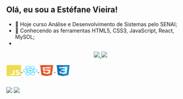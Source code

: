## Olá, eu sou a Estéfane Vieira!



- 🔭 Hoje curso Análise e Desenvolvimento de Sistemas pelo SENAI;
- 🌱 Conhecendo as ferramentas HTML5, CSS3, JavaScript, React, MySOL;
- 




<div align="center">
  <a href="https://github.com/estefane-vieira">
  <img height="180em" src="https://github-readme-stats.vercel.app/api?username=estefane-vieira&show_icons=true&theme=dracula&include_all_commits=true&count_private=true"/>
  <img height="180em" src="https://github-readme-stats.vercel.app/api/top-langs/?username=estefane-vieira&layout=compact&langs_count=7&theme=dracula"/>
</div>
<div style="display: inline_block"><br>
  <img align="center" alt="Estéfane-Js" height="30" width="40" src="https://raw.githubusercontent.com/devicons/devicon/master/icons/javascript/javascript-plain.svg">
  <img align="center" alt="Estéfane-React" height="30" width="40" src="https://raw.githubusercontent.com/devicons/devicon/master/icons/react/react-original.svg">
  <img align="center" alt="Estéfane-HTML" height="30" width="40" src="https://raw.githubusercontent.com/devicons/devicon/master/icons/html5/html5-original.svg">
  <img align="center" alt="Estéfane-CSS" height="30" width="40" src="https://raw.githubusercontent.com/devicons/devicon/master/icons/css3/css3-original.svg">
</div>

##
<div> 
  <a href="https://www.linkedin.com/in/est%C3%A9fane-vieira-766b32141/" target="_blank"><img src="https://img.shields.io/badge/-LinkedIn-%230077B5?style=for-the-badge&logo=linkedin&logoColor=white" target="_blank"></a>
  <a href = "mailto:sthev23@gmail.com" target="_blank"><img src="https://img.shields.io/badge/Gmail-D14836?style=for-the-badge&logo=gmail&logoColor=white" target="_blank"></a> 
</div> 
